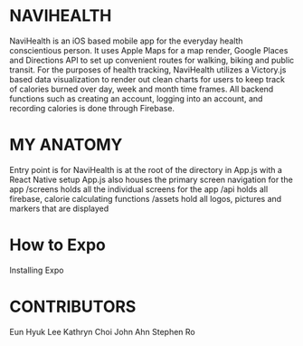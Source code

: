 # NAVIHEALTH
NaviHealth is an iOS based mobile app for the everyday health conscientious person. It uses Apple Maps for a map render, Google Places and Directions API to set up convenient routes for walking, biking and public transit. For the purposes of health tracking, NaviHealth utilizes a Victory.js based data visualization to render out clean charts for users to keep track of calories burned over day, week and month time frames. All backend functions such as creating an account, logging into an account, and recording calories is done through Firebase. 

# MY ANATOMY 
Entry point is for NaviHealth is at the root of the directory in App.js with a React Native setup 
App.js also houses the primary screen navigation for the app 
/screens holds all the individual screens for the app 
/api holds all firebase, calorie calculating functions 
/assets hold all logos, pictures and markers that are displayed 


# How to Expo
Installing Expo 

# CONTRIBUTORS
Eun Hyuk Lee 
Kathryn Choi 
John Ahn 
Stephen Ro 

